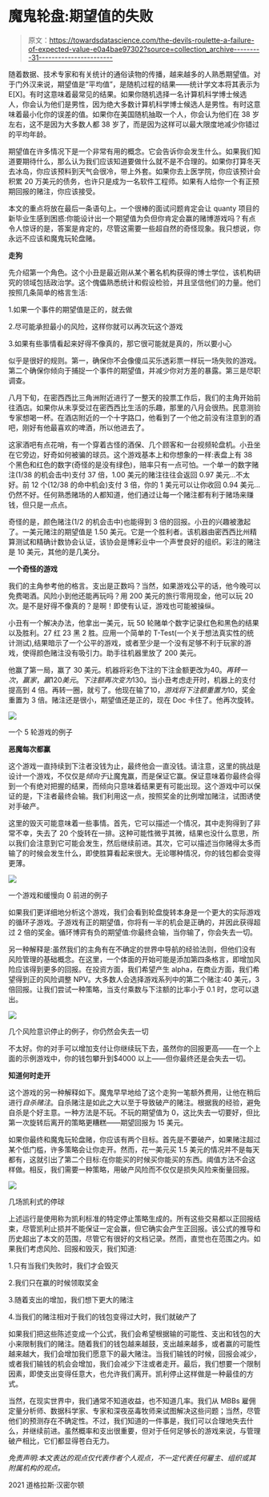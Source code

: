 # 魔鬼轮盘:期望值的失败

> 原文：<https://towardsdatascience.com/the-devils-roulette-a-failure-of-expected-value-e0a4bae97302?source=collection_archive---------31----------------------->

随着数据、技术专家和有关统计的通俗读物的传播，越来越多的人熟悉期望值。对于门外汉来说，期望值是“平均值”，是随机过程的结果——统计学文本将其表示为 E[X]。有时这意味着最常见的结果。如果你随机选择一名计算机科学博士候选人，你会认为他们是男性，因为绝大多数计算机科学博士候选人是男性。有时这意味着最小化你的误差的值。如果你在美国随机抽取一个人，你会认为他们在 38 岁左右，这不是因为大多数人都 38 岁了，而是因为这样可以最大限度地减少你错过的平均年龄。

期望值在许多情况下是一个非常有用的概念。它会告诉你会发生什么。如果我们知道要期待什么，那么认为我们应该知道要做什么就不是不合理的。如果你打算冬天去冰岛，你应该预料到天气会很冷，带上外套。如果你去上医学院，你应该预计会积累 20 万美元的债务，也许只是成为一名软件工程师。如果有人给你一个有正预期回报的赌注，你应该接受。

本文的重点将放在最后一条语句上。一个很棒的面试问题肯定会让 quanty 项目的新毕业生感到困惑:你能设计出一个期望值为负但你肯定会赢的赌博游戏吗？有点令人惊讶的是，答案是肯定的，尽管这需要一些超自然的奇怪现象。我只想说，你永远不应该和魔鬼玩轮盘赌。

**走狗**

先介绍第一个角色。这个小丑是最近刚从某个著名机构获得的博士学位，该机构研究的领域包括政治学。这个傀儡熟悉统计和假设检验，并且坚信他们的力量。他们按照几条简单的格言生活:

1.如果一个事件的期望值是正的，就去做

2.尽可能承担最小的风险，这样你就可以再次玩这个游戏

3.如果有些事情看起来好得不像真的，那它很可能就是真的，所以要小心

似乎是很好的规则。第一，确保你不会像傻瓜买乐透彩票一样玩一场失败的游戏。第二个确保你倾向于捕捉一个事件的期望值，并减少你对方差的暴露。第三是尽职调查。

八月下旬，在密西西比三角洲附近进行了一整天的投票工作后，我们的主角开始前往酒店。如果你从未享受过在密西西比生活的乐趣，那里的八月会很热。民意测验专家想喝一杯。在酒店附近的一个十字路口，他看到了一个他之前没有注意到的酒吧，刚好有他最喜欢的啤酒，所以他进去了。

这家酒吧有点花哨，有一个穿着古怪的酒保、几个顾客和一台视频轮盘机。小丑坐在它旁边，好奇如何被骗的球员。这个游戏基本上和你想象的一样:表盘上有 38 个黑色和红色的数字(奇怪的是没有绿色)，赔率只有一点可怕。一个单一的数字赌注(1/38 的机会击中)支付 37 倍，1.00 美元的赌注往往会返回 0.97 美元…不太好。前 12 个(12/38 的命中机会)支付 3 倍，你的 1 美元可以让你收回 0.94 美元…仍然不好。任何熟悉赌场的人都知道，他们通过让每一个赌注都有利于赌场来赚钱，但只是一点点。

奇怪的是，颜色赌注(1/2 的机会击中)也能得到 3 倍的回报。小丑的兴趣被激起了。一美元赌注的期望值是 1.50 美元。它是一个胜利者。该机器由密西西比州精算测试和精确计数协会认证，该协会是博彩业中一个声誉良好的组织。彩注的赌注是 10 美元，其他的是几美分。

**一个奇怪的游戏**

我们的主角参考他的格言。支出是正数吗？当然，如果游戏公平的话，他今晚可以免费喝酒。风险小到他还能再玩吗？用 200 美元的旅行零用现金，他可以玩 20 次。是不是好得不像真的？是啊！即使有认证，游戏也可能被操纵。

小丑有一个解决办法，他拿出一美元，玩 50 轮赌单个数字记录红色和黑色的结果以及胜利。27 红 23 黑 2 胜。应用一个简单的 T-Test(一个关于想法真实性的统计测试),结果暗示了一个公平的游戏，或者至少是一个没有足够不利于玩家的游戏，使得颜色赌注没有吸引力。助手往机器里放了 200 美元。

他赢了第一局，赢了 30 美元。机器将彩色下注的下注金额更改为$40。再转一次，赢家，赢 120 美元。下注额再次变为$130。当小丑考虑走开时，机器上的支付提高到 4 倍。再转一圈，就亏了。他现在输了$10，游戏将下注额重置为$10，奖金重置为 3 倍。赌注还是很小，期望值还是正的，现在 Doc 卡住了。他再次旋转。

![](img/8da2661e8996d2923bfe95a3306ee200.png)

一个 5 轮游戏的例子

**恶魔每次都赢**

这个游戏一直持续到下注者没钱为止，最终他会一直没钱。请注意，这里的挑战是设计一个游戏，不仅仅是*倾向于*让魔鬼赢，而是保证它赢。保证意味着你最终会得到一个有绝对把握的结果，而倾向只意味着结果更有可能出现。这个游戏中可以保证的是，下注者最终会输。我们利用这一点，按照奖金的比例增加赌注，试图诱使对手破产。

这里的毁灭可能意味着一些事情。首先，它可以描述一个情况，其中走狗得到了非常不幸，失去了 20 个旋转在一排。这种可能性微乎其微，结果也没什么意思，所以我们会注意到它可能会发生，然后继续前进。其次，它可以描述当你赌得太多而输了的时候会发生什么，即使胜算看起来很大。无论哪种情况，你的钱包都会变得更薄。

![](img/40ec2ab3422ef8f1f2efddda321ddad4.png)

一个游戏和缓慢向 0 前进的例子

如果我们更详细地分析这个游戏，我们会看到轮盘旋转本身是一个更大的实际游戏的循环子游戏。子游戏有正的期望值，你将有一半的机会是正确的，并因此获得超过 2 倍的奖金。循环博弈有负的期望值:你最终会输，当你输了，你会失去一切。

另一种解释是:虽然我们的主角有在不确定的世界中导航的经验法则，但他们没有风险管理的基础概念。在这里，一个体面的开始可能是添加第四条格言，即增加风险应该得到更多的回报。在投资方面，我们希望产生 alpha，在商业方面，我们希望得到正的风险调整 NPV。大多数人会选择游戏系列中的第二个赌注:40 美元，3 倍回报。让我们尝试一种策略，当支付乘数与下注额的比率小于 0.1 时，您可以退出。

![](img/18187794603210aae6e5b79c36426814.png)

几个风险意识停止的例子，你仍然会失去一切

不太好。你的对手可以增加支付让你继续玩下去，虽然你的回报更高——在一个上面的示例游戏中，你的钱包攀升到$4000 以上——但你最终还是会失去一切。

**知道何时走开**

这个游戏的另一种解释如下。魔鬼早早地给了这个走狗一笔额外费用，让他在稍后进行*自杀赌注*。自杀赌注是如此之大以至于导致破产的赌注。根据我的经验，避免自杀是个好主意。一种方法是不玩。不玩的期望值为 0，这比失去一切要好，但比第一次旋转后离开的策略更糟糕——期望回报为 15 美元。

如果你最终和魔鬼玩轮盘赌，你应该有两个目标。首先是不要破产，如果赌注超过某个低门槛，许多策略会让你走开。然而，花一美元买 1.5 美元的情况并不是每天都有，这就引出了第二个目标:在你能买的时候买你能买的东西。阈值方法不会这样做。相反，我们需要一种策略，用破产风险而不仅仅是损失风险来衡量回报。

![](img/159c64be5bca8cecbe10140afa7c2dbd.png)

几场凯利式的停球

上述运行是使用称为凯利标准的特定停止策略生成的。所有这些交易都以正回报结束，尽管凯利止损并不能保证一定会赢，但它确实会产生正回报。该公式的推导和历史超出了本文的范围，尽管它有很好的文档记录。然而，直觉也在范围之内。如果我们考虑风险、回报和毁灭，我们知道:

1.只有当我们失败时，我们才会毁灭

2.我们只在赢的时候领取奖金

3.随着支出的增加，我们想下更大的赌注

4.当我们的赌注相对于我们的钱包变得过大时，我们就破产了

如果我们把这些陈述变成一个公式，我们会希望根据输的可能性、支出和钱包的大小来限制我们的赌注。随着我们的钱包越来越鼓，支出越来越多，或者赢的可能性越来越大，我们会增加我们愿意下的最大赌注。当我们输钱的时候，回报会减少，或者我们输钱的机会会增加，我们会减少下注或者走开。最后，我们想要一个限制因素，即使支出变得任意大，也允许我们离开。凯利停止这样做是一种最佳的方式。

当然，在现实世界中，我们通常不知道收益，也不知道几率。我们从 MBBs 雇佣定量分析师、数据科学家、专家和深夜巫毒牧师来试图解决这些问题；当然，尽管他们的预测存在不确定性。不过，我们知道的一件事是，我们可以合理地失去什么，并继续前进。虽然概率和支出很重要，但对于任何足够长的游戏来说，与管理破产相比，它们都显得苍白无力。

*免责声明:本文表达的观点仅代表作者个人观点，不一定代表任何雇主、组织或其附属机构的观点。*

2021 道格拉斯·汉密尔顿